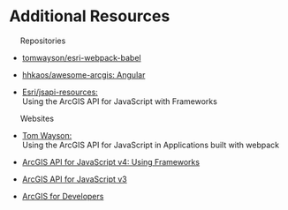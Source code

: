 # Additional Resources

<i class="fa fa-github fa-lg" title="GitHub" style="margin-right: 20px;"></i> Repositories

- [tomwayson/esri-webpack-babel](https://github.com/tomwayson/esri-webpack-babel)

- [hhkaos/awesome-arcgis: Angular](https://hhkaos.github.io/awesome-arcgis/front-end/technologies/angular)

- [Esri/jsapi-resources: <span style="max-width: 420px; display: inline-block; vertical-align: top;">Using the ArcGIS API for JavaScript with Frameworks</span>](https://github.com/Esri/jsapi-resources/tree/master/frameworks)

<i class="fa fa-file-text" title="GitHub" style="margin-right: 20px;"></i> Websites

- [Tom Wayson: <span style="max-width: 520px; display: inline-block; vertical-align: top;">Using the ArcGIS API for JavaScript in Applications built with webpack</span>](http://tomwayson.com/2016/11/27/using-the-arcgis-api-for-javascript-in-applications-built-with-webpack/)

- [ArcGIS API for JavaScript v4: Using Frameworks</span>](https://developers.arcgis.com/javascript/latest/guide/using-frameworks/index.html)

- [ArcGIS API for JavaScript v3](https://developers.arcgis.com/javascript/3)

- [ArcGIS for Developers](https://developers.arcgis.com/)
